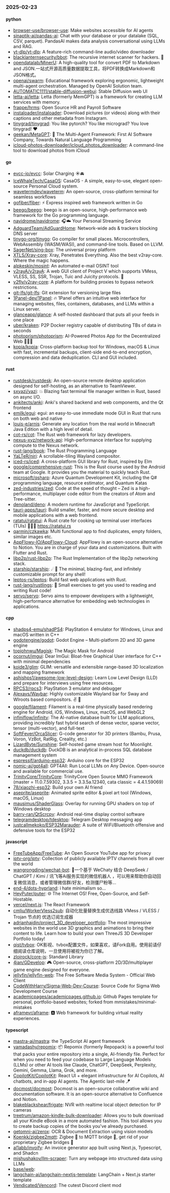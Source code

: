 ### 2025-02-23

#### python
* [browser-use/browser-use](https://github.com/browser-use/browser-use): Make websites accessible for AI agents
* [sinaptik-ai/pandas-ai](https://github.com/sinaptik-ai/pandas-ai): Chat with your database or your datalake (SQL, CSV, parquet). PandasAI makes data analysis conversational using LLMs and RAG.
* [yt-dlp/yt-dlp](https://github.com/yt-dlp/yt-dlp): A feature-rich command-line audio/video downloader
* [blacklanternsecurity/bbot](https://github.com/blacklanternsecurity/bbot): The recursive internet scanner for hackers. 🧡
* [opendatalab/MinerU](https://github.com/opendatalab/MinerU): A high-quality tool for convert PDF to Markdown and JSON.一站式开源高质量数据提取工具，将PDF转换成Markdown和JSON格式。
* [openai/swarm](https://github.com/openai/swarm): Educational framework exploring ergonomic, lightweight multi-agent orchestration. Managed by OpenAI Solution team.
* [AUTOMATIC1111/stable-diffusion-webui](https://github.com/AUTOMATIC1111/stable-diffusion-webui): Stable Diffusion web UI
* [letta-ai/letta](https://github.com/letta-ai/letta): Letta (formerly MemGPT) is a framework for creating LLM services with memory.
* [frappe/hrms](https://github.com/frappe/hrms): Open Source HR and Payroll Software
* [instaloader/instaloader](https://github.com/instaloader/instaloader): Download pictures (or videos) along with their captions and other metadata from Instagram.
* [tinygrad/tinygrad](https://github.com/tinygrad/tinygrad): You like pytorch? You like micrograd? You love tinygrad! ❤️
* [geekan/MetaGPT](https://github.com/geekan/MetaGPT): 🌟 The Multi-Agent Framework: First AI Software Company, Towards Natural Language Programming
* [icloud-photos-downloader/icloud_photos_downloader](https://github.com/icloud-photos-downloader/icloud_photos_downloader): A command-line tool to download photos from iCloud

#### go
* [evcc-io/evcc](https://github.com/evcc-io/evcc): Solar Charging ☀️🚘
* [IceWhaleTech/CasaOS](https://github.com/IceWhaleTech/CasaOS): CasaOS - A simple, easy-to-use, elegant open-source Personal Cloud system.
* [wavetermdev/waveterm](https://github.com/wavetermdev/waveterm): An open-source, cross-platform terminal for seamless workflows
* [gofiber/fiber](https://github.com/gofiber/fiber): ⚡️ Express inspired web framework written in Go
* [beego/beego](https://github.com/beego/beego): beego is an open-source, high-performance web framework for the Go programming language.
* [navidrome/navidrome](https://github.com/navidrome/navidrome): 🎧☁️ Your Personal Streaming Service
* [AdguardTeam/AdGuardHome](https://github.com/AdguardTeam/AdGuardHome): Network-wide ads & trackers blocking DNS server
* [tinygo-org/tinygo](https://github.com/tinygo-org/tinygo): Go compiler for small places. Microcontrollers, WebAssembly (WASM/WASI), and command-line tools. Based on LLVM.
* [SagerNet/sing-box](https://github.com/SagerNet/sing-box): The universal proxy platform
* [XTLS/Xray-core](https://github.com/XTLS/Xray-core): Xray, Penetrates Everything. Also the best v2ray-core. Where the magic happens.
* [alpkeskin/mosint](https://github.com/alpkeskin/mosint): An automated e-mail OSINT tool
* [v2rayA/v2rayA](https://github.com/v2rayA/v2rayA): A web GUI client of Project V which supports VMess, VLESS, SS, SSR, Trojan, Tuic and Juicity protocols. 🚀
* [v2fly/v2ray-core](https://github.com/v2fly/v2ray-core): A platform for building proxies to bypass network restrictions.
* [git-lfs/git-lfs](https://github.com/git-lfs/git-lfs): Git extension for versioning large files
* [1Panel-dev/1Panel](https://github.com/1Panel-dev/1Panel): 🔥 1Panel offers an intuitive web interface for managing websites, files, containers, databases, and LLMs within a Linux server.
* [glanceapp/glance](https://github.com/glanceapp/glance): A self-hosted dashboard that puts all your feeds in one place
* [uber/kraken](https://github.com/uber/kraken): P2P Docker registry capable of distributing TBs of data in seconds
* [photoprism/photoprism](https://github.com/photoprism/photoprism): AI-Powered Photos App for the Decentralized Web 🌈💎✨
* [kopia/kopia](https://github.com/kopia/kopia): Cross-platform backup tool for Windows, macOS & Linux with fast, incremental backups, client-side end-to-end encryption, compression and data deduplication. CLI and GUI included.

#### rust
* [rustdesk/rustdesk](https://github.com/rustdesk/rustdesk): An open-source remote desktop application designed for self-hosting, as an alternative to TeamViewer.
* [sxyazi/yazi](https://github.com/sxyazi/yazi): 💥 Blazing fast terminal file manager written in Rust, based on async I/O.
* [ankitects/anki](https://github.com/ankitects/anki): Anki's shared backend and web components, and the Qt frontend
* [emilk/egui](https://github.com/emilk/egui): egui: an easy-to-use immediate mode GUI in Rust that runs on both web and native
* [louis-e/arnis](https://github.com/louis-e/arnis): Generate any location from the real world in Minecraft Java Edition with a high level of detail.
* [cot-rs/cot](https://github.com/cot-rs/cot): The Rust web framework for lazy developers.
* [nexus-xyz/network-api](https://github.com/nexus-xyz/network-api): High-performance interface for supplying compute to the Nexus network.
* [rust-lang/book](https://github.com/rust-lang/book): The Rust Programming Language
* [YaLTeR/niri](https://github.com/YaLTeR/niri): A scrollable-tiling Wayland compositor.
* [iced-rs/iced](https://github.com/iced-rs/iced): A cross-platform GUI library for Rust, inspired by Elm
* [google/comprehensive-rust](https://github.com/google/comprehensive-rust): This is the Rust course used by the Android team at Google. It provides you the material to quickly teach Rust.
* [microsoft/qsharp](https://github.com/microsoft/qsharp): Azure Quantum Development Kit, including the Q# programming language, resource estimator, and Quantum Katas
* [zed-industries/zed](https://github.com/zed-industries/zed): Code at the speed of thought – Zed is a high-performance, multiplayer code editor from the creators of Atom and Tree-sitter.
* [denoland/deno](https://github.com/denoland/deno): A modern runtime for JavaScript and TypeScript.
* [tauri-apps/tauri](https://github.com/tauri-apps/tauri): Build smaller, faster, and more secure desktop and mobile applications with a web frontend.
* [ratatui/ratatui](https://github.com/ratatui/ratatui): A Rust crate for cooking up terminal user interfaces (TUIs) 👨‍🍳🐀 https://ratatui.rs
* [qarmin/czkawka](https://github.com/qarmin/czkawka): Multi functional app to find duplicates, empty folders, similar images etc.
* [AppFlowy-IO/AppFlowy-Cloud](https://github.com/AppFlowy-IO/AppFlowy-Cloud): AppFlowy is an open-source alternative to Notion. You are in charge of your data and customizations. Built with Flutter and Rust.
* [libp2p/rust-libp2p](https://github.com/libp2p/rust-libp2p): The Rust Implementation of the libp2p networking stack.
* [starship/starship](https://github.com/starship/starship): ☄🌌️ The minimal, blazing-fast, and infinitely customizable prompt for any shell!
* [leptos-rs/leptos](https://github.com/leptos-rs/leptos): Build fast web applications with Rust.
* [rust-lang/rustlings](https://github.com/rust-lang/rustlings): 🦀 Small exercises to get you used to reading and writing Rust code!
* [servo/servo](https://github.com/servo/servo): Servo aims to empower developers with a lightweight, high-performance alternative for embedding web technologies in applications.

#### cpp
* [shadps4-emu/shadPS4](https://github.com/shadps4-emu/shadPS4): PlayStation 4 emulator for Windows, Linux and macOS written in C++
* [godotengine/godot](https://github.com/godotengine/godot): Godot Engine – Multi-platform 2D and 3D game engine
* [topjohnwu/Magisk](https://github.com/topjohnwu/Magisk): The Magic Mask for Android
* [ocornut/imgui](https://github.com/ocornut/imgui): Dear ImGui: Bloat-free Graphical User interface for C++ with minimal dependencies
* [koide3/glim](https://github.com/koide3/glim): GLIM: versatile and extensible range-based 3D localization and mapping framework
* [ashishps1/awesome-low-level-design](https://github.com/ashishps1/awesome-low-level-design): Learn Low Level Design (LLD) and prepare for interviews using free resources.
* [RPCS3/rpcs3](https://github.com/RPCS3/rpcs3): PlayStation 3 emulator and debugger
* [Alexays/Waybar](https://github.com/Alexays/Waybar): Highly customizable Wayland bar for Sway and Wlroots based compositors. ✌️ 🎉
* [google/filament](https://github.com/google/filament): Filament is a real-time physically based rendering engine for Android, iOS, Windows, Linux, macOS, and WebGL2
* [infiniflow/infinity](https://github.com/infiniflow/infinity): The AI-native database built for LLM applications, providing incredibly fast hybrid search of dense vector, sparse vector, tensor (multi-vector), and full-text
* [SoftFever/OrcaSlicer](https://github.com/SoftFever/OrcaSlicer): G-code generator for 3D printers (Bambu, Prusa, Voron, VzBot, RatRig, Creality, etc.)
* [LizardByte/Sunshine](https://github.com/LizardByte/Sunshine): Self-hosted game stream host for Moonlight.
* [duckdb/duckdb](https://github.com/duckdb/duckdb): DuckDB is an analytical in-process SQL database management system
* [espressif/arduino-esp32](https://github.com/espressif/arduino-esp32): Arduino core for the ESP32
* [nomic-ai/gpt4all](https://github.com/nomic-ai/gpt4all): GPT4All: Run Local LLMs on Any Device. Open-source and available for commercial use.
* [TrinityCore/TrinityCore](https://github.com/TrinityCore/TrinityCore): TrinityCore Open Source MMO Framework (master = 11.0.7.59302, 3.3.5 = 3.3.5a.12340, cata classic = 4.4.1.59069)
* [78/xiaozhi-esp32](https://github.com/78/xiaozhi-esp32): Build your own AI friend
* [aseprite/aseprite](https://github.com/aseprite/aseprite): Animated sprite editor & pixel art tool (Windows, macOS, Linux)
* [mausimus/ShaderGlass](https://github.com/mausimus/ShaderGlass): Overlay for running GPU shaders on top of Windows desktop
* [barry-ran/QtScrcpy](https://github.com/barry-ran/QtScrcpy): Android real-time display control software
* [telegramdesktop/tdesktop](https://github.com/telegramdesktop/tdesktop): Telegram Desktop messaging app
* [justcallmekoko/ESP32Marauder](https://github.com/justcallmekoko/ESP32Marauder): A suite of WiFi/Bluetooth offensive and defensive tools for the ESP32

#### javascript
* [FreeTubeApp/FreeTube](https://github.com/FreeTubeApp/FreeTube): An Open Source YouTube app for privacy
* [iptv-org/iptv](https://github.com/iptv-org/iptv): Collection of publicly available IPTV channels from all over the world
* [wangrongding/wechat-bot](https://github.com/wangrongding/wechat-bot): 🤖一个基于 WeChaty 结合 DeepSeek / ChatGPT / Kimi / 讯飞等Ai服务实现的微信机器人 ，可以用来帮助你自动回复微信消息，或者管理微信群/好友，检测僵尸粉等...
* [end-4/dots-hyprland](https://github.com/end-4/dots-hyprland): i hate minimalism so...
* [HeyPuter/puter](https://github.com/HeyPuter/puter): 🌐 The Internet OS! Free, Open-Source, and Self-Hostable.
* [vercel/next.js](https://github.com/vercel/next.js): The React Framework
* [cmliu/WorkerVless2sub](https://github.com/cmliu/WorkerVless2sub): 自动化批量替换生成优选线路 VMess / VLESS / Trojan 节点的 优选订阅生成器
* [adrianhajdin/project_3D_developer_portfolio](https://github.com/adrianhajdin/project_3D_developer_portfolio): The most impressive websites in the world use 3D graphics and animations to bring their content to life. Learn how to build your own ThreeJS 3D Developer Portfolio today!
* [qist/tvbox](https://github.com/qist/tvbox): OK影视、tvbox配置文件，如果喜欢，请Fork自用。使用前请仔细阅读仓库说明，一旦使用将被视为你已了解。
* [zloirock/core-js](https://github.com/zloirock/core-js): Standard Library
* [4ian/GDevelop](https://github.com/4ian/GDevelop): 🎮 Open-source, cross-platform 2D/3D/multiplayer game engine designed for everyone.
* [jellyfin/jellyfin-web](https://github.com/jellyfin/jellyfin-web): The Free Software Media System - Official Web Client
* [CodeWithHarry/Sigma-Web-Dev-Course](https://github.com/CodeWithHarry/Sigma-Web-Dev-Course): Source Code for Sigma Web Development Course
* [academicpages/academicpages.github.io](https://github.com/academicpages/academicpages.github.io): Github Pages template for personal, portfolio-based websites; forked from mmistakes/minimal-mistakes
* [aframevr/aframe](https://github.com/aframevr/aframe): 🅰️ Web framework for building virtual reality experiences.

#### typescript
* [mastra-ai/mastra](https://github.com/mastra-ai/mastra): the TypeScript AI agent framework
* [yamadashy/repomix](https://github.com/yamadashy/repomix): 📦 Repomix (formerly Repopack) is a powerful tool that packs your entire repository into a single, AI-friendly file. Perfect for when you need to feed your codebase to Large Language Models (LLMs) or other AI tools like Claude, ChatGPT, DeepSeek, Perplexity, Gemini, Gemma, Llama, Grok, and more.
* [CopilotKit/CopilotKit](https://github.com/CopilotKit/CopilotKit): React UI + elegant infrastructure for AI Copilots, AI chatbots, and in-app AI agents. The Agentic last-mile 🪁
* [docmost/docmost](https://github.com/docmost/docmost): Docmost is an open-source collaborative wiki and documentation software. It is an open-source alternative to Confluence and Notion.
* [blakeblackshear/frigate](https://github.com/blakeblackshear/frigate): NVR with realtime local object detection for IP cameras
* [treetrum/amazon-kindle-bulk-downloader](https://github.com/treetrum/amazon-kindle-bulk-downloader): Allows you to bulk download all your Kindle eBook in a more automated fashion. This tool allows you to create backup copies of the books you've already purchased.
* [getomni-ai/zerox](https://github.com/getomni-ai/zerox): OCR & Document Extraction using vision models
* [Koenkk/zigbee2mqtt](https://github.com/Koenkk/zigbee2mqtt): Zigbee 🐝 to MQTT bridge 🌉, get rid of your proprietary Zigbee bridges 🔨
* [al1abb/invoify](https://github.com/al1abb/invoify): An invoice generator app built using Next.js, Typescript, and Shadcn
* [mishushakov/llm-scraper](https://github.com/mishushakov/llm-scraper): Turn any webpage into structured data using LLMs
* [base/web](https://github.com/base/web): 
* [langchain-ai/langchain-nextjs-template](https://github.com/langchain-ai/langchain-nextjs-template): LangChain + Next.js starter template
* [Vendicated/Vencord](https://github.com/Vendicated/Vencord): The cutest Discord client mod

